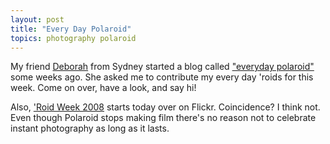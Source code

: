 ```yaml
---
layout: post
title: "Every Day Polaroid"
topics: photography polaroid
---
```

My friend [Deborah](http://ddot.wordpress.com) from Sydney started a blog called ["everyday polaroid"](http://everydaypolaroid.wordpress.com/) some weeks ago. She asked me to contribute my every day 'roids for this week. Come on over, have a look, and say hi!

Also, ['Roid Week 2008](http://www.flickr.com/groups/polaroidweek2008/) starts today over on Flickr. Coincidence? I think not. Even though Polaroid stops making film there's no reason not to celebrate instant photography as long as it lasts.